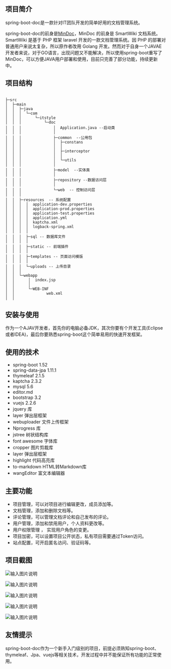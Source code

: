 ## 项目简介

spring-boot-doc是一款针对IT团队开发的简单好用的文档管理系统。

spring-boot-doc的前身是[MinDoc](https://git.oschina.net/longfei6671/godoc)，MinDoc 的前身是 SmartWiki 文档系统。SmartWiki 是基于 PHP 框架 laravel 开发的一款文档管理系统。因 PHP 的部署对普通用户来说太复杂，所以原作者改用 Golang 开发。然而对于自身一个JAVAE开发者来说，对于GO语言，出现问题又不能解决，所以使用spring-boot重写了MinDoc，可以方便JAVA用户部署和使用，目前只完善了部分功能，持续更新中。

## 项目结构

     
```
     
├─src
│  ├─main
│  │  ├─java
│  │  │  └─com
│  │  │      └─itstyle
│  │  │          └─doc
│  │  │              │  Application.java --启动类
│  │  │              │  
│  │  │              ├─common  --公用包
│  │  │              │  ├─constans
│  │  │              │  │      
│  │  │              │  ├─interceptor
│  │  │              │  │      
│  │  │              │  └─utils
│  │  │              │          
│  │  │              ├─model  --实体类
│  │  │              │      
│  │  │              ├─repository --数据访问层
│  │  │              │      
│  │  │              └─web  -- 控制访问层
│  │  │                      
│  │  ├─resources  -- 系统配置 
│  │  │  │  application-dev.properties
│  │  │  │  application-prod.properties
│  │  │  │  application-test.properties
│  │  │  │  application.yml
│  │  │  │  kaptcha.xml
│  │  │  │  logback-spring.xml
│  │  │  │  
│  │  │  ├─sql -- 数据库文件
│  │  │  │      
│  │  │  ├─static -- 前端插件
│  │  │  │          
│  │  │  ├─templates -- 页面访问模版
│  │  │  │          
│  │  │  └─uploads -- 上传目录
│  │  │              
│  │  └─webapp
│  │      │  index.jsp
│  │      │  
│  │      └─WEB-INF
│  │              web.xml
│  │                                       

```                             



## 安装与使用
作为一个AJAV开发者，首先你的电脑必备JDK，其次你要有个开发工具(Eclipse或者IDEA)，最后你要熟悉spring-boot这个简单易用的快速开发框架。


## 使用的技术

- spring-boot 1.52
- spring-data-jpa  1.11.1
- thymeleaf 2.1.5 
- kaptcha 2.3.2
- mysql 5.6
- editor.md
- bootstrap 3.2
- vuejs 2.2.6
- jquery 库
- layer 弹出层框架
- webuploader 文件上传框架
- Nprogress 库
- jstree 树状结构库
- font awesome 字体库
- cropper 图片剪裁库
- layer 弹出层框架
- highlight 代码高亮库
- to-markdown HTML转Markdown库
- wangEditor 富文本编辑器

## 主要功能

- 项目管理，可以对项目进行编辑更改，成员添加等。
- 文档管理，添加和删除文档等。
- 评论管理，可以管理文档评论和自己发布的评论。
- 用户管理，添加和禁用用户，个人资料更改等。
- 用户权限管理 ， 实现用户角色的变更。
- 项目加密，可以设置项目公开状态，私有项目需要通过Token访问。
- 站点配置，可开启匿名访问、验证码等。


## 项目截图
![输入图片说明](https://git.oschina.net/uploads/images/2017/0909/190321_c8688308_87650.png "1.png")

![输入图片说明](https://git.oschina.net/uploads/images/2017/0909/190328_79701eb8_87650.png "2.png")

![输入图片说明](https://git.oschina.net/uploads/images/2017/0909/191029_b34cb360_87650.png "4.png")

![输入图片说明](https://git.oschina.net/uploads/images/2017/0909/191038_962827fa_87650.png "5.png")

![输入图片说明](https://git.oschina.net/uploads/images/2017/0909/191044_a1beced1_87650.png "6.png")

## 友情提示

spring-boot-doc作为一个新手入门级别的项目，前提必须熟知spring-boot、thymeleaf、Jpa、vuejs等相关技术，开发过程中并不能保证所有功能的正常使用。
